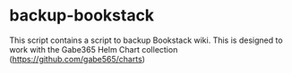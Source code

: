 # backup-bookstack
This script contains a script to backup Bookstack wiki. This is designed to work with the Gabe365 Helm Chart collection (https://github.com/gabe565/charts)
